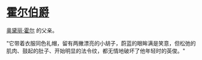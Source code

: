 # [霍尔伯爵](../人物/霍尔伯爵.md)

[奥黛丽·霍尔](../人物/奥黛丽·霍尔.md) 的父亲。

"它带着衣服同色礼帽，留有两撇漂亮的小胡子，蔚蓝的眼眸满是笑意，但松弛的肌肉、鼓起的肚子、开始明显的法令纹，都无情地破坏了他年轻时的英俊。"